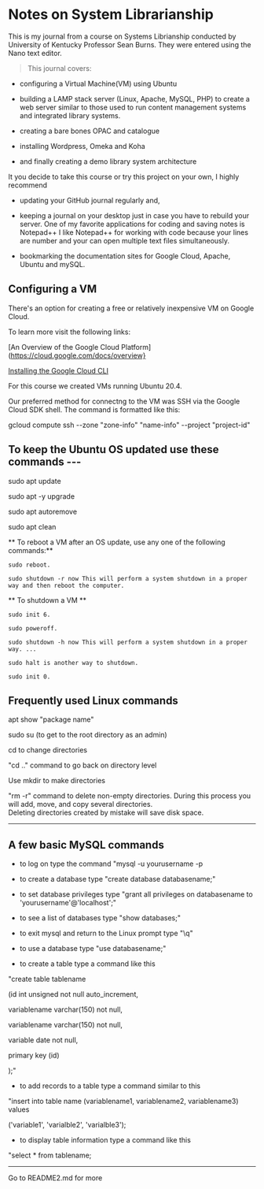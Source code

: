 # Notes on System Librarianship

This is my journal from a course on Systems Librianship conducted by University of Kentucky Professor Sean Burns. 
They were entered using the Nano text editor.

>This journal covers:

- configuring  a Virtual Machine(VM) using Ubuntu

- building a LAMP stack server (Linux, Apache, MySQL, PHP) to create a web server similar to those used to run content management systems and integrated library systems. 

- creating a bare bones OPAC and catalogue

- installing Wordpress, Omeka and Koha

- and finally creating a demo library system architecture  


It you decide to take this course or try this project on your own, I highly recommend 

- updating your GitHub journal regularly and, 

- keeping a journal on your desktop just in case you have to rebuild your server. One of my favorite applications
 for coding and saving notes is Notepad++   I like Notepad++ for working with code because your lines are number 
and your can open multiple text files simultaneously.

- bookmarking the documentation sites for Google Cloud, Apache, Ubuntu and mySQL.


## Configuring a VM 

There's an option for creating a free or relatively inexpensive VM on Google Cloud.

To learn more visit the following links:

[An Overview of the Google Cloud Platform](https://cloud.google.com/docs/overview}

[Installing the Google Cloud CLI]( https://cloud.google.com/sdk/docs/install-sdk)

For this course we created VMs running Ubuntu 20.4.  

Our preferred method for connectng to the VM was SSH via the Google Cloud SDK shell. The command is formatted like this:

gcloud compute ssh --zone "zone-info" "name-info" --project "project-id"
   

## To keep the Ubuntu OS updated use these commands ---

sudo apt update

sudo apt -y upgrade

sudo apt autoremove

sudo apt clean 


** To reboot a VM after an OS update, use any one of the following commands:**

    sudo reboot.

    sudo shutdown -r now This will perform a system shutdown in a proper way and then reboot the computer.
	
** To shutdown a VM ** 

    sudo init 6.

    sudo poweroff.

    sudo shutdown -h now This will perform a system shutdown in a proper way. ...

    sudo halt is another way to shutdown.

    sudo init 0.


## Frequently used Linux commands


apt show "package name"

sudo su (to get to the root directory as an admin)

cd to change directories

"cd .." command to go back on directory level

Use mkdir to make directories 

"rm -r" command to delete non-empty directories. During this process you will add, move, and copy several directories.  
Deleting directories created by mistake will save disk space. 
 
----------------------------

 
## A few basic MySQL commands

- to log on type the command "mysql -u yourusername -p

- to create a database type "create database databasename;"

- to set database privileges type "grant all privileges on databasename to 'yourusername'@'localhost';"

- to see a list of databases type "show databases;"

- to exit mysql and return to the Linux prompt type "\q"

- to use a database type "use databasename;"

- to create a table type a command like this
 
"create table tablename

(id int unsigned not null auto_increment, 

variablename varchar(150) not null,

variablename varchar(150) not null, 

variable date not null,

primary key (id)

);"

- to add records to a table type a command similar to this 

"insert into table name (variablename1, variablename2, variablename3) values

('variable1', 'varialble2', 'varialble3');

- to display table information type a command like this

"select * from tablename;
 

---

Go to README2.md for more 
